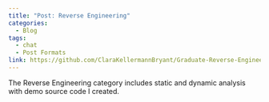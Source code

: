 ```yaml
---
title: "Post: Reverse Engineering"
categories:
  - Blog
tags:
  - chat
  - Post Formats
link: https://github.com/ClaraKellermannBryant/Graduate-Reverse-Engineering
---
```


The Reverse Engineering category includes static and dynamic analysis with demo source code I created. 







